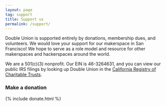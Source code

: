 ```yaml
---
layout: page
tag: support
title: Support us
permalink: /support/
---
```


Double Union is supported entirely by donations, membership dues, and volunteers. We would love your support for our makerspace in San Francisco! We hope to serve as a role model and resource for other makerspaces and hackerspaces around the world.

We are a 501(c)(3) nonprofit. Our EIN is 46-3264631, and you can view our public IRS filings by looking up Double Union in the [California Registry of Charitable Trusts](https://rct.doj.ca.gov/Verification/Web/Search.aspx?facility=Y).

### Make a donation

{% include donate.html %}
